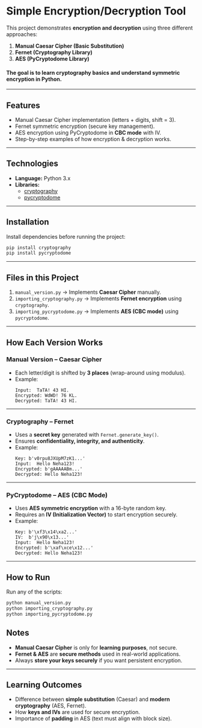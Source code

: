 # Simple Encryption/Decryption Tool

This project demonstrates **encryption and decryption** using three different approaches:

1. **Manual Caesar Cipher (Basic Substitution)**
2. **Fernet (Cryptography Library)**
3. **AES (PyCryptodome Library)**

#### The goal is to learn cryptography basics and understand symmetric encryption in Python.
---
## Features
* Manual Caesar Cipher implementation (letters + digits, shift = 3).
* Fernet symmetric encryption (secure key management).
* AES encryption using PyCryptodome in **CBC mode** with IV.
* Step-by-step examples of how encryption & decryption works.
---
## Technologies
* **Language:** Python 3.x
* **Libraries:**
  * [cryptography](https://pypi.org/project/cryptography/)
  * [pycryptodome](https://pypi.org/project/pycryptodome/)
---
## Installation
Install dependencies before running the project:
```bash
pip install cryptography
pip install pycryptodome
```
---
## Files in this Project
1. `manual_version.py` → Implements **Caesar Cipher** manually.
2. `importing_cryptography.py` → Implements **Fernet encryption** using `cryptography`.
3. `importing_pycryptodome.py` → Implements **AES (CBC mode)** using `pycryptodome`.
---
## How Each Version Works
### Manual Version – Caesar Cipher
* Each letter/digit is shifted by **3 places** (wrap-around using modulus).
* Example:
  ```
  Input:  TaTA! 43 HI.
  Encrypted: WdWD! 76 KL.
  Decrypted: TaTA! 43 HI.
  ```
---
### Cryptography – Fernet
* Uses a **secret key** generated with `Fernet.generate_key()`.
* Ensures **confidentiality, integrity, and authenticity**.
* Example:
  ```
  Key: b'v0rpu8JXUpM7zK1...'
  Input:  Hello Neha123!
  Encrypted: b'gAAAAABm...'
  Decrypted: Hello Neha123!
  ```
---
### PyCryptodome – AES (CBC Mode)
* Uses **AES symmetric encryption** with a 16-byte random key.
* Requires an **IV (Initialization Vector)** to start encryption securely.
* Example:
  ```
  Key: b'\xf3\x14\xa2...'
  IV:  b'j\x90\x13...'
  Input:  Hello Neha123!
  Encrypted: b'\xaf\xce\x12...'
  Decrypted: Hello Neha123!
  ```
---
## How to Run
Run any of the scripts:
```bash
python manual_version.py
python importing_cryptography.py
python importing_pycryptodome.py
```
## Notes

* **Manual Caesar Cipher** is only for **learning purposes**, not secure.
* **Fernet & AES** are **secure methods** used in real-world applications.
* Always **store your keys securely** if you want persistent encryption.
---
## Learning Outcomes
* Difference between **simple substitution** (Caesar) and **modern cryptography** (AES, Fernet).
* How **keys and IVs** are used for secure encryption.
* Importance of **padding** in AES (text must align with block size).

